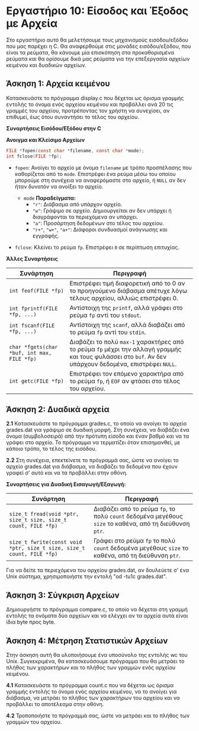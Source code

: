 # Εργαστήριο 10: Είσοδος και Έξοδος με Αρχεία

Στο εργαστήριο αυτό θα μελετήσουμε τους μηχανισμούς εισόδου/εξόδου που
μας παρέχει η C. Θα αναφερθούμε στις μονάδες εισόδου/εξόδου, που είναι
τα ρεύματα, θα κάνουμε μία επισκόπηση στα προκαθορισμένα ρεύματα και θα
ορίσουμε δικά μας ρεύματα για την επεξεργασία αρχείων κειμένου και
δυαδικών αρχείων.

## Άσκηση 1: Αρχεία κειμένου

Κατασκευάστε το πρόγραμμα display.c που δέχεται ως όρισμα γραμμής
εντολής το όνομα ενός αρχείου κειμένου και προβάλλει ανά 20 τις γραμμές
του αρχείου, προτρέποντας τον χρήστη να συνεχίσει, αν επιθυμεί, έως ότου
συναντήσει το τέλος του αρχείου.

**Συναρτήσεις Εισόδου/Εξόδου στην C**

**Ανοιγμα και Κλείσιμο Αρχείων**
```c
FILE *fopen(const char *filename, const char *mode);
int fclose(FILE *fp);
```

- `fopen`: Ανοίγει το αρχείο με όνομα `filename` με τρόπο προσπέλασης που καθορίζεται από το `mode`. Επιστρέφει ένα ρεύμα μέσω του οποίου μπορούμε στη συνέχεια να αναφερόμαστε στο αρχείο, ή `NULL` αν δεν ήταν δυνατόν να ανοίξει το αρχείο.

    - `mode` **Παραδείγματα:**
        - `"r"`: Διάβασμα από υπάρχον αρχείο.
        - `"w"`: Γράψιμο σε αρχείο. Δημιουργείται αν δεν υπάρχει ή διαγράφονται τα περιεχόμενα αν υπάρχει.
        - `"a"`: Προσάρτηση δεδομένων στο τέλος του αρχείου.
        - `"r+"`, `"w+"`, `"a+"`: Διάφοροι συνδυασμοί ανάγνωσης και εγγραφής.
- `fclose`: Κλείνει το ρεύμα `fp`. Επιστρέφει `0` σε περίπτωση επιτυχίας.

**Άλλες Συναρτήσεις**

| Συνάρτηση                     | Περιγραφή                                                                                                                                       |
|-------------------------------|--------------------------------------------------------------------------------------------------------------------------------------------------|
| `int feof(FILE *fp)`           | Επιστρέφει τιμή διαφορετική από το 0 αν το προηγούμενο διάβασμα απέτυχε λόγω τέλους αρχείου, αλλιώς επιστρέφει 0.                                |
| `int fprintf(FILE *fp, ...)`   | Αντίστοιχη της `printf`, αλλά γράφει στο ρεύμα `fp` αντί του `stdout`.                                                                           |
| `int fscanf(FILE *fp, ...)`    | Αντίστοιχη της `scanf`, αλλά διαβάζει από το ρεύμα `fp` αντί του `stdin`.                                                                        |
| `char *fgets(char *buf, int max, FILE *fp)` | Διαβάζει το πολύ `max-1` χαρακτήρες από το ρεύμα `fp` μέχρι την αλλαγή γραμμής και τους φυλάσσει στο `buf`. Αν δεν υπάρχουν δεδομένα, επιστρέφει `NULL`. |
| `int getc(FILE *fp)`           | Επιστρέφει τον επόμενο χαρακτήρα από το ρεύμα `fp`, ή `EOF` αν φτάσει στο τέλος του αρχείου.                                                     |




## Άσκηση 2: Δυαδικά αρχεία

**2.1** Κατασκευάστε το πρόγραμμα grades.c, το οποίο να ανοίγει το
αρχείο grades.dat για γράψιμο σε δυαδική μορφή. Στη συνέχεια, να
διαβάζει ένα όνομα (συμβολοσειρά) από την πρότυπη είσοδο και έναν βαθμό
και να τα γράφει στο αρχείο. Το πρόγραμμα να τερματίζει όταν
επισημανθεί, με κάποιο τρόπο, το τέλος της εισόδου.

**2.2** Στη συνέχεια, επεκτείνετε το πρόγραμμά σας, ώστε να ανοίγει το
αρχείο grades.dat για διάβασμα, να διαβάζει τα δεδομένα που έχουν γραφεί
σ' αυτό και να τα προβάλλει στην οθόνη.

**Συναρτήσεις για Δυαδική Εισαγωγή/Εξαγωγή:**

| Συνάρτηση                     | Περιγραφή                                                                                                                                       |
|-------------------------------|--------------------------------------------------------------------------------------------------------------------------------------------------|
|`size_t fread(void *ptr, size_t size, size_t count, FILE *fp)`| Διαβάζει από το ρεύμα `fp`, το πολύ `count` δεδομένα μεγέθους `size` το καθένα, από τη διεύθυνση `ptr`.|
|`size_t fwrite(const void *ptr, size_t size, size_t count, FILE *fp)`| Γράφει στο ρεύμα `fp` το πολύ `count` δεδομένα μεγέθους `size` το καθένα, από τη διεύθυνση `ptr`.|


Για να δείτε τα περιεχόμενα του αρχείου grades.dat, αν δουλεύετε σ' ένα
Unix σύστημα, χρησιμοποιήστε την εντολή "od -tu1c grades.dat".

## Άσκηση 3: Σύγκριση Αρχείων

Δημιουργήστε το πρόγραμμα compare.c, το οποίο να δέχεται
στη γραμμή εντολής τα ονόματα δύο αρχείων και να ελέγχει αν τα αρχεία
αυτά είναι ίδια byte προς byte.

## Άσκηση 4: Μέτρηση Στατιστικών Αρχείων

Στην άσκηση αυτή θα υλοποιήσουμε ένα υποσύνολο της εντολής
wc του Unix. Συγκεκριμένα, θα κατασκευάσουμε πρόγραμμα που θα μετράει το
πλήθος των χαρακτήρων και το πλήθος των γραμμών ενός αρχείου κειμένου.

**4.1** Κατασκευάστε το πρόγραμμα count.c που να δέχεται ως όρισμα
γραμμής εντολής το όνομα ενός αρχείου κειμένου, να το ανοίγει για
διάβασμα, να μετράει το πλήθος των χαρακτήρων του αρχείου και να
προβάλλει το αποτέλεσμα στην οθόνη.

**4.2** Τροποποιήστε το πρόγραμμά σας, ώστε να μετράει και το πλήθος των
γραμμών του αρχείου.
